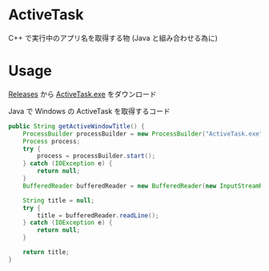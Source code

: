 # ActiveTask
C++ で実行中のアプリ名を取得する物 (Java と組み合わせる為に)

# Usage
[Releases](https://github.com/SimplyRin/ActiveTask/releases) から [ActiveTask.exe](https://github.com/SimplyRin/ActiveTask/releases/download/1.0/ActiveTask.exe) をダウンロード

Java で Windows の ActiveTask を取得するコード
```Java
public String getActiveWindowTitle() {
	ProcessBuilder processBuilder = new ProcessBuilder("ActiveTask.exe");
	Process process;
	try {
		process = processBuilder.start();
	} catch (IOException e) {
		return null;
	}
	BufferedReader bufferedReader = new BufferedReader(new InputStreamReader(process.getInputStream()));

	String title = null;
	try {
		title = bufferedReader.readLine();
	} catch (IOException e) {
		return null;
	}

	return title;
}
```
